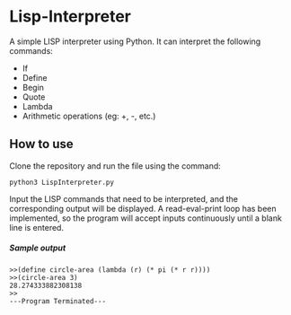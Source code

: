 # Lisp-Interpreter
A simple LISP interpreter using Python. It can interpret the following commands:

- If
- Define
- Begin
- Quote
- Lambda
- Arithmetic operations (eg: +, -, etc.)

## How to use

Clone the repository and run the file using the command:

```
python3 LispInterpreter.py
```
Input the LISP commands that need to be interpreted, and the corresponding output will be displayed. A read-eval-print loop has been implemented, so the program will accept inputs continuously until a blank line is entered.

##### Sample output

```
>>(define circle-area (lambda (r) (* pi (* r r))))
>>(circle-area 3)
28.274333882308138
>>
---Program Terminated---
```
